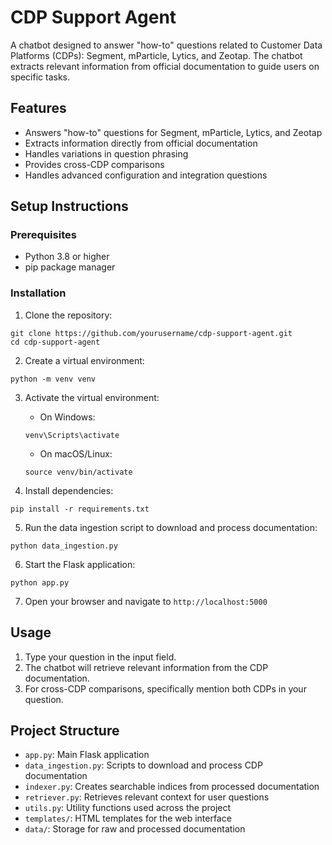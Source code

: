# CDP Support Agent

A chatbot designed to answer "how-to" questions related to Customer Data Platforms (CDPs): Segment, mParticle, Lytics, and Zeotap. The chatbot extracts relevant information from official documentation to guide users on specific tasks.

## Features

- Answers "how-to" questions for Segment, mParticle, Lytics, and Zeotap
- Extracts information directly from official documentation
- Handles variations in question phrasing
- Provides cross-CDP comparisons
- Handles advanced configuration and integration questions

## Setup Instructions

### Prerequisites
- Python 3.8 or higher
- pip package manager

### Installation

1. Clone the repository:
```
git clone https://github.com/yourusername/cdp-support-agent.git
cd cdp-support-agent
```

2. Create a virtual environment:
```
python -m venv venv
```

3. Activate the virtual environment:
   - On Windows:
   ```
   venv\Scripts\activate
   ```
   - On macOS/Linux:
   ```
   source venv/bin/activate
   ```

4. Install dependencies:
```
pip install -r requirements.txt
```

5. Run the data ingestion script to download and process documentation:
```
python data_ingestion.py
```

6. Start the Flask application:
```
python app.py
```

7. Open your browser and navigate to `http://localhost:5000`

## Usage

1. Type your question in the input field.
2. The chatbot will retrieve relevant information from the CDP documentation.
3. For cross-CDP comparisons, specifically mention both CDPs in your question.

## Project Structure

- `app.py`: Main Flask application
- `data_ingestion.py`: Scripts to download and process CDP documentation
- `indexer.py`: Creates searchable indices from processed documentation
- `retriever.py`: Retrieves relevant context for user questions
- `utils.py`: Utility functions used across the project
- `templates/`: HTML templates for the web interface
- `data/`: Storage for raw and processed documentation
